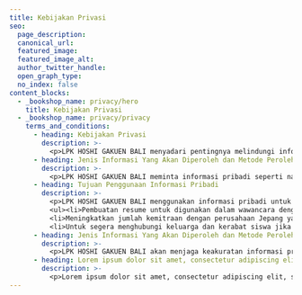 ```yaml
---
title: Kebijakan Privasi
seo:
  page_description:
  canonical_url:
  featured_image:
  featured_image_alt:
  author_twitter_handle:
  open_graph_type:
  no_index: false
content_blocks:
  - _bookshop_name: privacy/hero
    title: Kebijakan Privasi
  - _bookshop_name: privacy/privacy
    terms_and_conditions:
      - heading: Kebijakan Privasi
        description: >-
          <p>LPK HOSHI GAKUEN BALI menyadari pentingnya melindungi informasi pribadi pelanggannya dan sangat berhati-hati dalam mengelola informasi pribadi yang dipercayakan kepada kami. Selain itu, perusahaan berkomitmen untuk menangani dan melindungi informasi pribadi secara tepat sesuai dengan kebijakan privasi berikut ini (selanjutnya disebut sebagai "Kebijakan Privasi").</p>
      - heading: Jenis Informasi Yang Akan Diperoleh dan Metode Perolehan
        description: >-
          <p>LPK HOSHI GAKUEN BALI meminta informasi pribadi seperti nama, tanggal lahir, alamat, nomor telepon, riwayat pendidikan dan pekerjaan, serta alamat e-mail saat mendaftarkan siswa pada lembaga kami.</p>
      - heading: Tujuan Penggunaan Informasi Pribadi
        description: >-
          <p>LPK HOSHI GAKUEN BALI menggunakan informasi pribadi untuk tujuan berikut:</p>
          <ul><li>Pembuatan resume untuk digunakan dalam wawancara dengan perusahaan Jepang.</li>
          <li>Meningkatkan jumlah kemitraan dengan perusahaan Jepang yang cocok untuk siswa kami.</li>
          <li>Untuk segera menghubungi keluarga dan kerabat siswa jika terjadi masalah dengan siswa.</li></ul>
      - heading: Jenis Informasi Yang Akan Diperoleh dan Metode Perolehan
        description: >-
          <p>LPK HOSHI GAKUEN BALI akan menjaga keakuratan informasi pribadi dan mengelolanya secara ketat. Untuk mencegah pemalsuan atau kebocoran informasi pribadi, kami mengambil langkah-langkah keamanan terhadap akses yang tidak sah, virus komputer, dll. serta memastikan bahwa karyawan kami menerima pelatihan yang diperlukan</p>
      - heading: Lorem ipsum dolor sit amet, consectetur adipiscing elit, sed do eiusmod tempor incididunt ut labore et dolore magna aliqua.
        description: >-
          <p>Lorem ipsum dolor sit amet, consectetur adipiscing elit, sed do eiusmod tempor incididunt ut labore et dolore magna aliqua. menerima pelatihan yang diperlukan</p>
---
```

